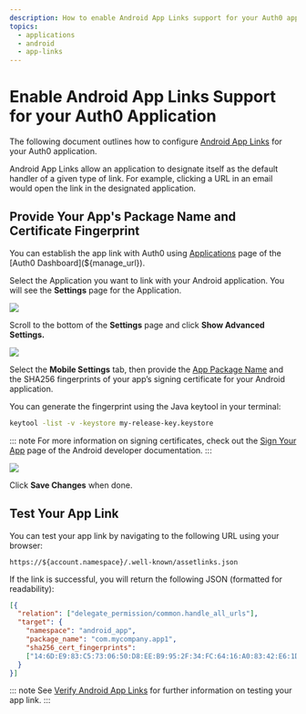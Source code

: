 ```yaml
---
description: How to enable Android App Links support for your Auth0 application
topics:
  - applications
  - android
  - app-links
---
```


# Enable Android App Links Support for your Auth0 Application

The following document outlines how to configure [Android App Links](https://developer.android.com/training/app-links/index.html) for your Auth0 application.

Android App Links allow an application to designate itself as the default handler of a given type of link. For example, clicking a URL in an email would open the link in the designated application.

## Provide Your App's Package Name and Certificate Fingerprint

You can establish the app link with Auth0 using [Applications](${manage_url}/#/applications) page of the [Auth0 Dashboard](${manage_url}).

Select the Application you want to link with your Android application. You will see the **Settings** page for the Application.

![](/media/articles/applications/settings.png)

Scroll to the bottom of the **Settings** page and click **Show Advanced Settings.**

![](/media/articles/applications/advanced-settings.png)

Select the **Mobile Settings** tab, then provide the [App Package Name](https://developer.android.com/studio/build/application-id.html) and the SHA256 fingerprints of your app’s signing certificate for your Android application.

You can generate the fingerprint using the Java keytool in your terminal:

```bash
keytool -list -v -keystore my-release-key.keystore
```

::: note
For more information on signing certificates, check out the [Sign Your App](https://developer.android.com/studio/publish/app-signing.html) page of the Android developer documentation.
:::

![](/media/articles/applications/mobile-settings.png)

Click **Save Changes** when done.

## Test Your App Link

You can test your app link by navigating to the following URL using your browser:

`https://${account.namespace}/.well-known/assetlinks.json`

If the link is successful, you will return the following JSON (formatted for readability):

```json
[{
  "relation": ["delegate_permission/common.handle_all_urls"],
  "target": {
    "namespace": "android_app",
    "package_name": "com.mycompany.app1",
    "sha256_cert_fingerprints":
    ["14:6D:E9:83:C5:73:06:50:D8:EE:B9:95:2F:34:FC:64:16:A0:83:42:E6:1D:BE:A8:8A:04:96:B2:3F:CF:44:E5"]
  }
}]
```

::: note
See [Verify Android App Links](https://developer.android.com/training/app-links/verify-site-associations.html#testing) for further information on testing your app link.
:::
